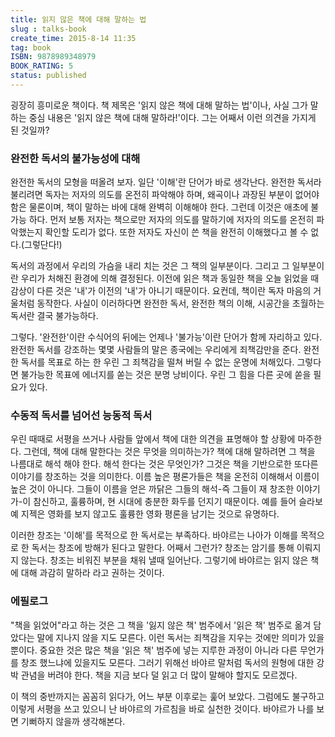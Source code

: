 ```yaml
---
title: 읽지 않은 책에 대해 말하는 법
slug : talks-book
create_time: 2015-8-14 11:35
tag: book
ISBN: 9878989348979
BOOK_RATING: 5
status: published
---
```

굉장히 흥미로운 책이다. 책 제목은 '읽지 않은 책에 대해 말하는 법'이나, 사실 그가 말하는 중심 내용은 '읽지 않은 책에 대해 말하라!'이다. 그는 어째서 이런 의견을 가지게 된 것일까?
### 완전한 독서의 불가능성에 대해

완전한 독서의 모형을 떠올려 보자. 일단 '이해'란 단어가 바로 생각난다. 완전한 독서라 불리려면 독자는 저자의 의도를 온전히 파악해야 하며, 왜곡이나 과장된 부분이 없어야 함은 물론이며, 책이 말하는 바에 대해 완벽히 이해해야 한다. 그런데 이것은 애초에 불가능 하다. 먼저 보통 저자는 책으로만 저자의 의도를 말하기에 저자의 의도를 온전히 파악했는지 확인할 도리가 없다. 또한 저자도 자신이 쓴 책을 완전히 이해했다고 볼 수 없다.(그렇단다!) 

독서의 과정에서 우리의 가슴을 내리 치는 것은 그 책의 일부분이다. 그리고 그 일부분이란 우리가 처해진 환경에 의해 결정된다. 이전에 읽은 책과 동일한 책을 오늘 읽었을 때 감상이 다른 것은 '내'가 이전의 '내'가 아니기 때문이다. 요컨데, 책이란 독자 마음의 거울처럼 동작한다. 사실이 이러하다면 완전한 독서, 완전한 책의 이해, 시공간을 초월하는 독서란 결국 불가능하다. 

그렇다. '완전한'이란 수식어의 뒤에는 언제나 '불가능'이란 단어가 함께 자리하고 있다. 완전한 독서를 강조하는 몇몇 사람들의 말은 종국에는 우리에게 죄책감만을 준다. 완전한 독서를 목표로 하는 한 우린 그 죄책감을 떨쳐 버릴 수 없는 운명에 처해있다. 그렇다면 불가능한 목표에 에너지를 쏟는 것은 분명 낭비이다. 우린 그 힘을 다른 곳에 쏟을 필요가 있다. 

### 수동적 독서를 넘어선 능동적 독서 

우린 때때로 서평을 쓰거나 사람들 앞에서 책에 대한 의견을 표명해야 할 상황에 마주한다. 그런데, 책에 대해 말한다는 것은 무엇을 의미하는가? 책에 대해 말하려면 그 책을 나름대로 해석 해야 한다. 해석 한다는 것은 무엇인가? 그것은 책을 기반으로한 또다른 이야기를 창조하는 것을 의미한다. 이름 높은 평론가들은 책을 온전히 이해해서 이름이 높은 것이 아니다. 그들이 이름을 얻은 까닭은 그들의 해석-즉 그들이 재 창조한 이야기가-이 참신하고, 훌륭하며, 현 시대에 충분한 화두를 던지기 때문이다. 예를 들어 슬라보예 지젝은 영화를 보지 않고도 훌륭한 영화 평론을 남기는 것으로 유명하다. 

이러한 창조는 '이해'를 목적으로 한 독서로는 부족하다. 바야르는 나아가 이해를 목적으로 한 독서는 창조에 방해가 된다고 말한다. 어째서 그런가? 창조는 암기를 통해 이뤄지지 않는다. 창조는 비워진 부분을 채워 낼때 일어난다. 그렇기에 바야르는 읽지 않은 책에 대해 과감히 말하라 라고 권하는 것이다. 

### 에필로그

"책을 읽었어"라고 하는 것은 그 책을 '잃지 않은 책' 범주에서 '읽은 책' 범주로 옮겨 담았다는 말에 지나지 않을 지도 모른다. 이런 독서는 죄책감을 지우는 것에만 의미가 있을 뿐이다. 중요한 것은 많은 책을 '읽은 책' 범주에 넣는 지루한 과정이 아니라 다른 무언가를 창조 했느냐에 있을지도 모른다. 그러기 위해선 바야르 말처럼 독서의 원형에 대한 강박 관념을 버려야 한다. 책을 지금 보다 덜 읽고 더 많이 말해야 할지도 모르겠다. 

이 책의 중반까지는 꼼꼼히 읽다가, 어느 부분 이후로는 훑어 보았다. 그럼에도 불구하고 이렇게 서평을 쓰고 있으니 난 바야르의 가르침을 바로 실천한 것이다. 바야르가 나를 보면 기뻐하지 않을까 생각해본다. 
